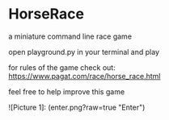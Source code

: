 # HorseRace

a miniature command line race game

open playground.py in your terminal and play

for rules of the game check out:
https://www.pagat.com/race/horse_race.html

feel free to help improve this game

![Picture 1]: (enter.png?raw=true "Enter")
